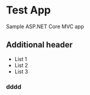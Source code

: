 # Test App

Sample ASP.NET Core MVC app 

## Additional header

* List 1
* List 2
* List 3

### dddd